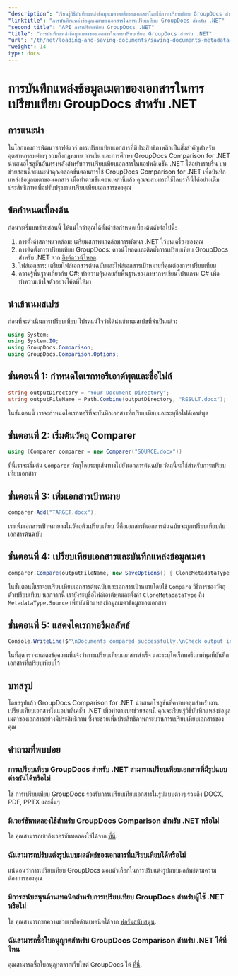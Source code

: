 ```yaml
---
"description": "เรียนรู้วิธีบันทึกแหล่งข้อมูลเมตาดาต้าของเอกสารโดยใช้การเปรียบเทียบ GroupDocs สำหรับ .NET ปฏิบัติตามคำแนะนำทีละขั้นตอนของเราเพื่อการเปรียบเทียบเอกสารอย่างราบรื่นใน .NET ของคุณ"
"linktitle": "การบันทึกแหล่งข้อมูลเมตาของเอกสารในการเปรียบเทียบ GroupDocs สำหรับ .NET"
"second_title": "API การเปรียบเทียบ GroupDocs .NET"
"title": "การบันทึกแหล่งข้อมูลเมตาของเอกสารในการเปรียบเทียบ GroupDocs สำหรับ .NET"
"url": "/th/net/loading-and-saving-documents/saving-documents-metadata-source/"
"weight": 14
type: docs
---
```

# การบันทึกแหล่งข้อมูลเมตาของเอกสารในการเปรียบเทียบ GroupDocs สำหรับ .NET

## การแนะนำ
ในโลกของการพัฒนาซอฟต์แวร์ การเปรียบเทียบเอกสารที่มีประสิทธิภาพถือเป็นสิ่งสำคัญสำหรับอุตสาหกรรมต่างๆ รวมถึงกฎหมาย การเงิน และการศึกษา GroupDocs Comparison for .NET นำเสนอโซลูชันอันทรงพลังสำหรับการเปรียบเทียบเอกสารในแอปพลิเคชัน .NET ได้อย่างราบรื่น บทช่วยสอนนี้จะแนะนำคุณตลอดขั้นตอนการใช้ GroupDocs Comparison for .NET เพื่อบันทึกแหล่งข้อมูลเมตาของเอกสาร เมื่อทำตามขั้นตอนเหล่านี้แล้ว คุณจะสามารถใช้ไลบรารีนี้ได้อย่างเต็มประสิทธิภาพเพื่อปรับปรุงงานเปรียบเทียบเอกสารของคุณ
## ข้อกำหนดเบื้องต้น
ก่อนจะเริ่มบทช่วยสอนนี้ ให้แน่ใจว่าคุณได้ตั้งค่าข้อกำหนดเบื้องต้นดังต่อไปนี้:
1. การตั้งค่าสภาพแวดล้อม: เตรียมสภาพแวดล้อมการพัฒนา .NET ไว้บนเครื่องของคุณ
2. การติดตั้งการเปรียบเทียบ GroupDocs: ดาวน์โหลดและติดตั้งการเปรียบเทียบ GroupDocs สำหรับ .NET จาก [ลิงค์ดาวน์โหลด](https://releases-groupdocs.com/comparison/net/).
3. ไฟล์เอกสาร: เตรียมไฟล์เอกสารต้นฉบับและไฟล์เอกสารเป้าหมายที่คุณต้องการเปรียบเทียบ
4. ความรู้พื้นฐานเกี่ยวกับ C#: ทำความคุ้นเคยกับพื้นฐานของภาษาการเขียนโปรแกรม C# เพื่อทำความเข้าใจตัวอย่างโค้ดที่ให้มา

## นำเข้าเนมสเปซ
ก่อนที่จะดำเนินการเปรียบเทียบ โปรดแน่ใจว่าได้นำเข้าเนมสเปซที่จำเป็นแล้ว:
```csharp
using System;
using System.IO;
using GroupDocs.Comparison;
using GroupDocs.Comparison.Options;
```

## ขั้นตอนที่ 1: กำหนดไดเรกทอรีเอาต์พุตและชื่อไฟล์
```csharp
string outputDirectory = "Your Document Directory";
string outputFileName = Path.Combine(outputDirectory, "RESULT.docx");
```
ในขั้นตอนนี้ เราจะกำหนดไดเรกทอรีที่จะบันทึกเอกสารที่เปรียบเทียบและระบุชื่อไฟล์เอาต์พุต
## ขั้นตอนที่ 2: เริ่มต้นวัตถุ Comparer
```csharp
using (Comparer comparer = new Comparer("SOURCE.docx"))
```
ที่นี่เราจะเริ่มต้น `Comparer` วัตถุโดยระบุเส้นทางไปยังเอกสารต้นฉบับ วัตถุนี้จะใช้สำหรับการเปรียบเทียบเอกสาร
## ขั้นตอนที่ 3: เพิ่มเอกสารเป้าหมาย
```csharp
comparer.Add("TARGET.docx");
```
เราเพิ่มเอกสารเป้าหมายลงในวัตถุตัวเปรียบเทียบ นี่คือเอกสารที่เอกสารต้นฉบับจะถูกเปรียบเทียบกับเอกสารต้นฉบับ
## ขั้นตอนที่ 4: เปรียบเทียบเอกสารและบันทึกแหล่งข้อมูลเมตา
```csharp
comparer.Compare(outputFileName, new SaveOptions() { CloneMetadataType = MetadataType.Source });
```
ในขั้นตอนนี้เราจะเปรียบเทียบเอกสารต้นฉบับและเอกสารเป้าหมายโดยใช้ `Compare` วิธีการของวัตถุตัวเปรียบเทียบ นอกจากนี้ เรายังระบุชื่อไฟล์เอาต์พุตและตั้งค่า `CloneMetadataType` ถึง `MetadataType.Source` เพื่อบันทึกแหล่งข้อมูลเมตาข้อมูลของเอกสาร
## ขั้นตอนที่ 5: แสดงไดเรกทอรีผลลัพธ์
```csharp
Console.WriteLine($"\nDocuments compared successfully.\nCheck output in {outputDirectory}.");
```
ในที่สุด เราจะแสดงข้อความที่แจ้งว่าการเปรียบเทียบเอกสารสำเร็จ และระบุไดเร็กทอรีเอาท์พุตที่บันทึกเอกสารที่เปรียบเทียบไว้

## บทสรุป
โดยสรุปแล้ว GroupDocs Comparison for .NET นำเสนอโซลูชันที่ครอบคลุมสำหรับงานเปรียบเทียบเอกสารในแอปพลิเคชัน .NET เมื่อทำตามบทช่วยสอนนี้ คุณจะเรียนรู้วิธีบันทึกแหล่งข้อมูลเมตาของเอกสารอย่างมีประสิทธิภาพ ซึ่งจะช่วยเพิ่มประสิทธิภาพกระบวนการเปรียบเทียบเอกสารของคุณ
## คำถามที่พบบ่อย
### การเปรียบเทียบ GroupDocs สำหรับ .NET สามารถเปรียบเทียบเอกสารที่มีรูปแบบต่างกันได้หรือไม่
ใช่ การเปรียบเทียบ GroupDocs รองรับการเปรียบเทียบเอกสารในรูปแบบต่างๆ รวมถึง DOCX, PDF, PPTX และอื่นๆ
### มีเวอร์ชันทดลองใช้สำหรับ GroupDocs Comparison สำหรับ .NET หรือไม่
ใช่ คุณสามารถเข้าถึงเวอร์ชันทดลองใช้ได้จาก [ที่นี่](https://releases-groupdocs.com/).
### ฉันสามารถปรับแต่งรูปแบบผลลัพธ์ของเอกสารที่เปรียบเทียบได้หรือไม่
แน่นอนว่าการเปรียบเทียบ GroupDocs มอบตัวเลือกในการปรับแต่งรูปแบบผลลัพธ์ตามความต้องการของคุณ
### มีการสนับสนุนด้านเทคนิคสำหรับการเปรียบเทียบ GroupDocs สำหรับผู้ใช้ .NET หรือไม่
ใช่ คุณสามารถขอความช่วยเหลือด้านเทคนิคได้จาก [ฟอรั่มสนับสนุน](https://forum-groupdocs.com/c/comparison/12).
### ฉันสามารถซื้อใบอนุญาตสำหรับ GroupDocs Comparison สำหรับ .NET ได้ที่ไหน
คุณสามารถซื้อใบอนุญาตจากเว็บไซต์ GroupDocs ได้ [ที่นี่](https://purchase-groupdocs.com/buy).